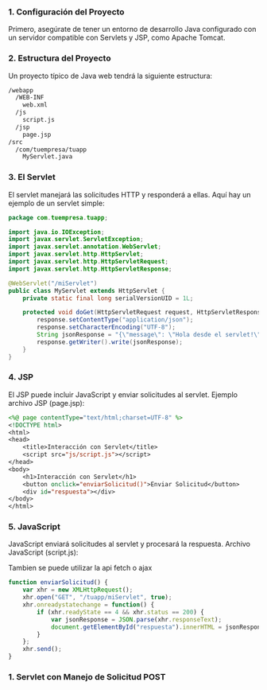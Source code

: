 ### 1. Configuración del Proyecto
Primero, asegúrate de tener un entorno de desarrollo Java configurado con un servidor compatible con Servlets y JSP, como Apache Tomcat.
### 2. Estructura del Proyecto
Un proyecto típico de Java web tendrá la siguiente estructura:
```bash
/webapp
  /WEB-INF
    web.xml
  /js
    script.js
  /jsp
    page.jsp
/src
  /com/tuempresa/tuapp
    MyServlet.java
```
### 3. El Servlet
El servlet manejará las solicitudes HTTP y responderá a ellas. Aquí hay un ejemplo de un servlet simple:
```java
package com.tuempresa.tuapp;

import java.io.IOException;
import javax.servlet.ServletException;
import javax.servlet.annotation.WebServlet;
import javax.servlet.http.HttpServlet;
import javax.servlet.http.HttpServletRequest;
import javax.servlet.http.HttpServletResponse;

@WebServlet("/miServlet")
public class MyServlet extends HttpServlet {
    private static final long serialVersionUID = 1L;

    protected void doGet(HttpServletRequest request, HttpServletResponse response) throws ServletException, IOException {
        response.setContentType("application/json");
        response.setCharacterEncoding("UTF-8");
        String jsonResponse = "{\"message\": \"Hola desde el servlet!\"}";
        response.getWriter().write(jsonResponse);
    }
}
```
### 4. JSP
El JSP puede incluir JavaScript y enviar solicitudes al servlet. Ejemplo archivo JSP (page.jsp):
```jsp
<%@ page contentType="text/html;charset=UTF-8" %>
<!DOCTYPE html>
<html>
<head>
    <title>Interacción con Servlet</title>
    <script src="js/script.js"></script>
</head>
<body>
    <h1>Interacción con Servlet</h1>
    <button onclick="enviarSolicitud()">Enviar Solicitud</button>
    <div id="respuesta"></div>
</body>
</html>
```
### 5. JavaScript
JavaScript enviará solicitudes al servlet y procesará la respuesta. Archivo JavaScript (script.js):

Tambien se puede utilizar la api fetch o ajax
```javascript
function enviarSolicitud() {
    var xhr = new XMLHttpRequest();
    xhr.open("GET", "/tuapp/miServlet", true);
    xhr.onreadystatechange = function() {
        if (xhr.readyState == 4 && xhr.status == 200) {
            var jsonResponse = JSON.parse(xhr.responseText);
            document.getElementById("respuesta").innerHTML = jsonResponse.message;
        }
    };
    xhr.send();
}
```
### 1. Servlet con Manejo de Solicitud POST

